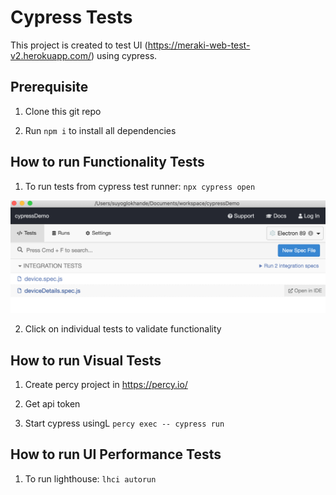# Cypress Tests

This project is created to test UI (https://meraki-web-test-v2.herokuapp.com/) using cypress.

## Prerequisite

1. Clone this git repo

2. Run `npm i` to install all dependencies 

## How to run Functionality Tests

1. To run tests from cypress test runner: `npx cypress open`

![cypress-test-runner](/docs/cypress_test_runner.png)

2. Click on individual tests to validate functionality

## How to run Visual Tests

1. Create percy project in https://percy.io/

2. Get api token

3. Start cypress usingL `percy exec -- cypress run`

## How to run UI Performance Tests

1. To run lighthouse: `lhci autorun`
